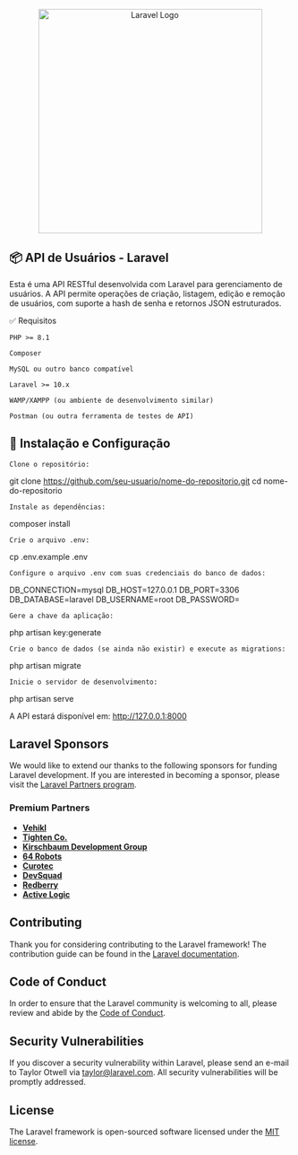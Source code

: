 <p align="center"><a href="https://laravel.com" target="_blank"><img src="https://raw.githubusercontent.com/laravel/art/master/logo-lockup/5%20SVG/2%20CMYK/1%20Full%20Color/laravel-logolockup-cmyk-red.svg" width="400" alt="Laravel Logo"></a></p>

## 📦 API de Usuários - Laravel

Esta é uma API RESTful desenvolvida com Laravel para gerenciamento de usuários. A API permite operações de criação, listagem, edição e remoção de usuários, com suporte a hash de senha e retornos JSON estruturados.

✅ Requisitos

    PHP >= 8.1

    Composer

    MySQL ou outro banco compatível

    Laravel >= 10.x

    WAMP/XAMPP (ou ambiente de desenvolvimento similar)

    Postman (ou outra ferramenta de testes de API)

## 🚀 Instalação e Configuração

    Clone o repositório:

git clone https://github.com/seu-usuario/nome-do-repositorio.git
cd nome-do-repositorio

    Instale as dependências:

composer install

    Crie o arquivo .env:

cp .env.example .env

    Configure o arquivo .env com suas credenciais do banco de dados:

DB_CONNECTION=mysql
DB_HOST=127.0.0.1
DB_PORT=3306
DB_DATABASE=laravel
DB_USERNAME=root
DB_PASSWORD=

    Gere a chave da aplicação:

php artisan key:generate

    Crie o banco de dados (se ainda não existir) e execute as migrations:

php artisan migrate

    Inicie o servidor de desenvolvimento:

php artisan serve

A API estará disponível em: http://127.0.0.1:8000

## Laravel Sponsors

We would like to extend our thanks to the following sponsors for funding Laravel development. If you are interested in becoming a sponsor, please visit the [Laravel Partners program](https://partners.laravel.com).

### Premium Partners

- **[Vehikl](https://vehikl.com/)**
- **[Tighten Co.](https://tighten.co)**
- **[Kirschbaum Development Group](https://kirschbaumdevelopment.com)**
- **[64 Robots](https://64robots.com)**
- **[Curotec](https://www.curotec.com/services/technologies/laravel/)**
- **[DevSquad](https://devsquad.com/hire-laravel-developers)**
- **[Redberry](https://redberry.international/laravel-development/)**
- **[Active Logic](https://activelogic.com)**

## Contributing

Thank you for considering contributing to the Laravel framework! The contribution guide can be found in the [Laravel documentation](https://laravel.com/docs/contributions).

## Code of Conduct

In order to ensure that the Laravel community is welcoming to all, please review and abide by the [Code of Conduct](https://laravel.com/docs/contributions#code-of-conduct).

## Security Vulnerabilities

If you discover a security vulnerability within Laravel, please send an e-mail to Taylor Otwell via [taylor@laravel.com](mailto:taylor@laravel.com). All security vulnerabilities will be promptly addressed.

## License

The Laravel framework is open-sourced software licensed under the [MIT license](https://opensource.org/licenses/MIT).
